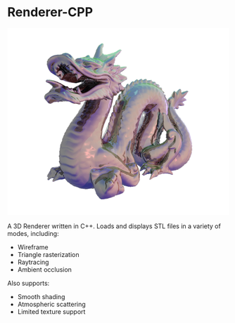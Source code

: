 Renderer-CPP
============

![](https://github.com/rkargon/Renderer-CPP/blob/master/dragon%20shiny.png)

A 3D Renderer written in C++.
Loads and displays STL files in a variety of modes, including:
  - Wireframe
  - Triangle rasterization
  - Raytracing
  - Ambient occlusion
  
Also supports:
  - Smooth shading
  - Atmospheric scattering
  - Limited texture support
